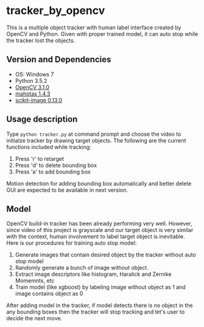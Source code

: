 # tracker_by_opencv

This is a multiple object tracker with human label interface created by OpenCV and Python. Given with proper trained model, it can auto stop while the tracker lost the objects.

## Version and Dependencies

* OS: Windows 7
* Python 3.5.2 
* [OpenCV 3.1.0](https://anaconda.org/menpo/opencv3)
* [mahotas 1.4.3](http://mahotas.readthedocs.io/en/latest/install.html)
* [scikit-image 0.13.0](http://scikit-image.org/docs/dev/install.html)

## Usage description
Type `python tracker.py` at command prompt and choose the video to initialze tracker by drawing target objects. The following are the current functions included while tracking:
1. Press 'r' to retarget
2. Press 'd' to delete bounding box
3. Press 'a' to add bounding box

Motion detection for adding bounding box automatically and better delete GUI are expected to be available in next version.

## Model
OpenCV build-in tracker has been already performing very well. However, since video of this project is grayscale and our target object is very similar with the context, human involvement to label target object is inevitable. Here is our procedures for training auto stop model:

1. Generate images that contain desired object by the tracker without auto stop model
2. Randomly generate  a bunch of image without object. 
3. Extract image descriptors like histogram, Haralick and Zernike Momemnts, etc
4. Train model (like xgboost) by labeling image without object as 1 and image contains object as 0

After adding model in the tracker, if model detects there is no object in the any bounding boxes then the tracker will stop tracking and let's user to decide the next move.


